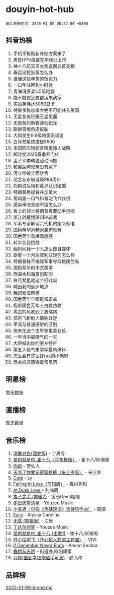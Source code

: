 # douyin-hot-hub

`最后更新时间：2025-01-09 00:22:00 +0800`

## 抖音热榜

1. 手机平板购新补贴方案来了
1. 男性HPV疫苗在华获批上市
1. 神十八航天员太空返回后首亮相
1. 春运没抢到票怎么办
1. 谁懂这些年货的饭张力
1. 一口年味回到小时候
1. 青海玛多县5.5级地震
1. 能不能把室友都运来我家
1. 实拍英伟达5090显卡
1. 特鲁多称加拿大绝不可能并入美国
1. 王星女友已跟王星见面
1. 无畏契约新套装创纪元
1. 甄姬雪境奇遇皮肤
1. 大同发生9.6级地震系谣言
1. 白月梵星热度破8500
1. 多国回应特朗普所提惊人战略
1. 郑钦文2025赛季开门红
1. 孟子义李昀锐活动同框
1. 和离后何惟芳没有家了
1. 泻立停被全面禁售
1. 纪念苏东坡诞辰988周年
1. 刘爽说后悔和葛夕认识结婚
1. 特朗普再提吞并加拿大
1. 用动画一口气科普沈飞六代机
1. 感染甲流食欲不振怎么办
1. 看上的领土特朗普真要动手抢吗
1. 浙江外援博班CBA首秀
1. 军事专家解读六代机的定义标准
1. 国色芳华刘畅家暴何惟芳
1. 国色芳华首播观后感
1. 转伞变装挑战
1. 我妈问我一个人怎么做自媒体
1. 剧变一个月后叙利亚现在怎么样
1. 特朗普称不排除军事夺取格陵兰岛
1. 国色芳华的中式美学
1. 西湖水和海景包配的
1. 白月梵星就这个打戏爽
1. 喊出我的返乡地点
1. 我的爱没前奏
1. 国色芳华全都是知识点
1. 杨紫国色芳华三白妆仿妆
1. 考古的风吹到了敖瑞鹏
1. 郭京飞新剧人情味好足
1. 甲流与普通感冒的区别
1. 快来化这个古早笨蛋美女妆
1. 一年当中最硬气的一天
1. 大声喊出你的家乡特产
1. 第五人格气象学家最新爆料
1. 怎么会有这么好rua的小狗呀
1. 盘点抗流感病毒常见药

## 明星榜

暂无数据

## 直播榜

暂无数据

## 音乐榜

1. [消散对白(圆梦版)](https://sf5-hl-cdn-tos.douyinstatic.com/obj/tos-cn-ve-2774/og4jB5I5IizzoZVAAAzWgBMAsMDWoArfwBOiFs) - 丁禹兮
1. [爱的就是你_崔十八（手势舞版）](https://sf5-hl-cdn-tos.douyinstatic.com/obj/tos-cn-ve-2774/oApB2AigNyB4sTw7JhBOikMAf0oDJzMWBuIrgm) - 崔十八/听潮阁
1. [你的](https://sf5-hl-cdn-tos.douyinstatic.com/obj/tos-cn-ve-2774/oYuIeKf42jB7sEV6B2upMdpYAgfrQWj0FeRegh) - 贺仙人
1. [天冷了你要记得穿秋裤（米三岁版）](https://sf5-hl-cdn-tos.douyinstatic.com/obj/tos-cn-ve-2774/oQlIwVIDWiZ6BQilAorS7MA0AgCkQDvcZAdm1) - 米三岁
1. [Cute](https://sf5-hl-cdn-tos.douyinstatic.com/obj/tos-cn-ve-2774/o4IbIzHWKAAB4wsS5qMBRiiAlEBGTpQRNfFvuo) - Ly
1. [Falling In Love（剪辑版）](https://sf5-hl-cdn-tos.douyinstatic.com/obj/tos-cn-ve-2774/o8ajpA8zzgBPahbBIO8AcKGBLJezFCRd1wfP9f) - 青村秀和
1. [ At Dusk  Love ](https://sf5-hl-cdn-tos.douyinstatic.com/obj/tos-cn-ve-2774/o8CrpCf5CaYgI4ZrtQgMQAFEfuGqNnRSDQAPBc) - 刘嗨雨
1. [执子之手 (剪辑2)](https://sf3-cdn-tos.douyinstatic.com/obj/tos-cn-ve-2774/oUoZLQjCc31XzqsBnBQUNgeKtYPBcgbFDwtfcu) - 宝石Gem\哩哩
1. [冬日愿望清单](https://sf6-cdn-tos.douyinstatic.com/obj/tos-cn-ve-2774/oIIgUOeamCFCVAzxN6MFRLIBlLGpUqQxeeHrLE) - Youzee Music
1. [小美满（电影《热辣滚烫》热辣陪伴曲）](https://sf5-hl-cdn-tos.douyinstatic.com/obj/tos-cn-ve-2774/o0GAn2lSgfZIDUgtevCGDQYnFg4CwnrBaxbTZL) - 周深
1. [Exile](https://sf5-hl-cdn-tos.douyinstatic.com/obj/tos-cn-ve-2774/oYj4gAQTknKE3WW0Je8KGmQ7z1cA4FefwtbufD) - Alyssa Caroline
1. [无感 (剪辑版)](https://sf5-hl-cdn-tos.douyinstatic.com/obj/tos-cn-ve-2774/o0eIsUzJBDlQaQFC5OFlgbMEZC1TFYBftOBn6p) - 江辰
1. [丁达尔的梦](https://sf5-hl-cdn-tos.douyinstatic.com/obj/tos-cn-ve-2774/oMU3WirUZBVQkAC9ccG5P2IQirziZM2RTInUY) - Youzee Music
1. [爱的就是你_崔十八 (主歌1)](https://sf6-cdn-tos.douyinstatic.com/obj/tos-cn-ve-2774/oI5BO5DhFZ6UTcNCnZaOCBLtZ7WIMQGfgnXf5E) - 崔十八/听潮阁
1. [开心往前飞（开心超人联盟主题曲）](https://sf5-hl-cdn-tos.douyinstatic.com/obj/tos-cn-ve-2774/9d8fb7c82cf1421fb93a9fe925275e0a) - VIVI
1. [If December Never Ends](https://sf3-cdn-tos.douyinstatic.com/obj/tos-cn-ve-2774/oY1IQMoTgCFIBg8RZifyqlBBt1UFgitTYmxeOS) - Anson Seabra
1. [春娇与志明](https://sf5-hl-cdn-tos.douyinstatic.com/obj/tos-cn-ve-2774/e530d8fceb7044b39707d7f9ff54add1) - 街道办,欧阳耀莹
1. [只你(直到幸福能触手可及)](https://sf5-hl-cdn-tos.douyinstatic.com/obj/tos-cn-ve-2774/o0lBkRDzFTeaVSUz3ZZSCBVtZ5DIMQGfgmEAuE) - 颜人中

## 品牌榜

[2025-01-09-brand.md](2025-01-09-brand.md)

